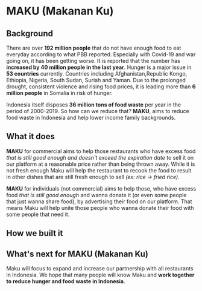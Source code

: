 # MAKU (Makanan Ku)


## Background
There are over **192 million people** that do not have enough food to eat everyday according to what PBB reported. Especially with Covid-19 and war going on, it has been getting worse. It is reported that the number has **increased by 40 million people in the last year**. Hunger is a major issue in **53 countries** currently. Countries including Afghanistan,Republic Kongo, Ethiopia, Nigeria, South Sudan, Suriah and Yaman.  Due to the prolonged drought, consistent violence and rising food prices, it is leading more than **6 million people** in Somalia in risk of hunger. 

Indonesia itself disposes **36 million tons of food waste** per year in the period of 2000-2019. So how can we reduce that? **MAKU**, aims to reduce food waste in Indonesia and help lower income family backgrounds.

## What it does
**MAKU** for commercial aims to help those restaurants who have excess food _that is still good enough and doesn't exceed the expiration date_ to sell it on our platform at a reasonable price rather than being thrown away. While it is not fresh enough Maku will help the restaurant to recook the food to result in other dishes that are still fresh enough to sell *(ex: rice -> fried rice)*.

**MAKU** for individuals (not commercial) aims to help those, who have excess food _that is still good enough_ and wanna donate it (or even some people that just wanna share food), by advertising their food on our platform. That means Maku will help unite those people who wanna donate their food with some people that need it.

## How we built it


## What's next for MAKU (Makanan Ku) 
Maku will focus to expand and increase our partnership with all restaurants in Indonesia. We hope that many people will know Maku and **work together to reduce hunger and food waste in Indonesia**.
